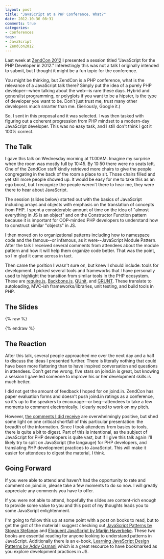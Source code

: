 ```yaml
---
layout: post
title: "JavaScript at a PHP Conference. What?"
date: 2012-10-30 08:31
comments: true
categories: 
- Conferences
tags:
- JavaScript
- ZendCon2012
---
```

Last week at [ZendCon 2012](http://zendcon.com) I presented a session titled "JavaScript for the PHP Developer in 2012." Interestingly this was not a talk I originally intended to submit, but I thought it might be a fun topic for the conference. 

You might be thinking, but ZendCon is a PHP conference, what is the relevance of a JavaScript talk there? Simply put the idea of a purely PHP developer--when talking about the web--is rare these days. Hybrid and generalist programming, or polyglots if you want to be a hipster, is the type of developer you want to be. Don't just trust me, trust many other developers much smarter than me. (Seriously, Google it.)

So, I sent in this proposal and it was selected. I was then tasked with figuring out a coherent progression from PHP mindset to a modern-day JavaScript developer. This was no easy task, and I still don't think I got it 100% correct.

## The Talk ##

I gave this talk on Wednesday morning at 11:00AM. Imagine my surprise when the room was mostly full by 10:45. By 10:50 there were no seats left. One of the ZendCon staff kindly retrieved more chairs to give the people congregating in the back of the room a place to sit. Those chairs filled and yet still more people showed up. It would be easy for me to take this as an ego boost, but I recognize the people weren't there to hear me, they were there to hear about JavaScript.

The session (slides below) started out with the basics of JavaScript including arrays and objects with emphasis on the translation of concepts from PHP. I spent a considerable amount of time on the idea of "almost everything in JS is an object" and on the Constructor Function pattern because it is important for OOP-minded PHP developers to understand how to construct similar "objects" in JS.

I then moved on to organizational patterns including how to namespace code and the famous--or infamous, as it were--JavaScript Module Pattern. After the talk I received several comments from attendees about the module pattern and how it will help them organize code better. That was the point, so I'm glad it came across in tact.

Then came the porition I wasn't sure on, but knew I should include: tools for development. I picked several tools and frameworks that I have personally used to highlight the transition from similar tools in the PHP ecosystem. These are [require.js](http://requirejs.org), [Backbone.js](http://backbonejs.org), [QUnit](http://qunitjs.com), and [GRUNT](http://gruntjs.com/). These translate to autoloading, MVC-ish frameworks/libraries, unit testing, and build tools in PHP.

## The Slides ##

{% raw %}
<script async class="speakerdeck-embed" data-id="5087862bdb554a000202d458" data-ratio="1.3333333333333333" src="//speakerdeck.com/assets/embed.js"></script>
{% endraw %}

## The Reaction ##

After this talk, several people approached me over the next day and a half to discuss the ideas I presented further. There is literally nothing that could have been more flattering than to have inspired conversation and questions in attendees. Don't get me wrong, five stars on joind.in is great, but knowing a session I gave led someone to improve his or her development skills is much better.

I did not get the amount of feedback I hoped for on joind.in. ZendCon has paper evaluation forms and doesn't push joind.in ratings as a conference, so it's up to the speakers to encourage--or beg--attendees to take a few moments to comment electronically. I clearly need to work on my pitch.

However, [the comments I did receive](http://joind.in/7022) are overwhelmingly positive, but shed some light on one critical shortfall of this particular presentation: the breadth of the information. Since I took attendees from basics to tools, there is quite a bit to digest. Part of this is intentional, as the subject of JavaScript for PHP developers is quite vast, but if I give this talk again I'll likely try to split on JavaScript (the langauge) for PHP developers, and translating PHP development practices to JavaScript. This will make it easier for attendees to digest the material, I think.

## Going Forward ##

If you were able to attend and haven't had the opportunity to rate and comment on joind.in, please take a few moments to do so now. I will greatly appreciate any comments you have to offer.

If you were not able to attend, hopefully the slides are content-rich enough to provide some value to you and this post of my thoughts leads you to some JavaScript enlightenment.

I'm going to follow this up at some point with a post on books to read, but to get the gist of the material I suggest checking out [JavaScript Patterns by Stoyan Stefanov](http://www.amazon.com/JavaScript-Patterns-Stoyan-Stefanov/dp/0596806752) and [Eloquent JavaScript by Marijn Haverbeke](http://www.amazon.com/Eloquent-JavaScript-Modern-Introduction-Programming/dp/1593272820/). These two books are essential reading for anyone looking to understand patterns in JavaScript. Additionally there is an e-book, [Learning JavaScript Design Patterns by Addy Osmani](http://addyosmani.com/resources/essentialjsdesignpatterns/book/) which is a great resource to have bookmarked as you explore development practices in JS.
